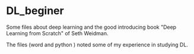 # DL_beginer
Some files about deep learning and the good introducing book "Deep Learning from Scratch" of Seth Weidman.

The files (word and python ) noted some of my experience in studying DL.
